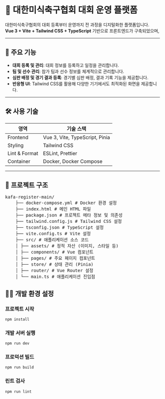 # 🏈 대한미식축구협회 대회 운영 플랫폼

대한미식축구협회의 대회 등록부터 운영까지 전 과정을 디지털화한 플랫폼입니다.  
**Vue 3 + Vite + Tailwind CSS + TypeScript** 기반으로 프론트엔드가 구축되었으며,  

---

## 🚀 주요 기능

- **대회 등록 및 관리**: 대회 정보를 등록하고 일정을 관리합니다.
- **팀 및 선수 관리**: 참가 팀과 선수 정보를 체계적으로 관리합니다.
- **심판 배정 및 경기 결과 등록**: 경기별 심판 배정, 결과 기록 기능을 제공합니다.
- **반응형 UI**: Tailwind CSS를 활용해 다양한 기기에서도 최적화된 화면을 제공합니다.

---

## 🛠 사용 기술

| 영역         | 기술 스택                        |
| ------------ | -------------------------------- |
| Frontend     | Vue 3, Vite, TypeScript, Pinia   |
| Styling      | Tailwind CSS                     |
| Lint & Format| ESLint, Prettier                  |
| Container    | Docker, Docker Compose            |

---

## 📁 프로젝트 구조
<pre>
kafa-register-main/ 
    ├── docker-compose.yml # Docker 환경 설정 
    ├── index.html # 메인 HTML 파일 
    ├── package.json # 프로젝트 메타 정보 및 의존성 
    ├── tailwind.config.js # Tailwind CSS 설정 
    ├── tsconfig.json # TypeScript 설정 
    ├── vite.config.ts # Vite 설정 
    ├── src/ # 애플리케이션 소스 코드 
    │ ├── assets/ # 정적 자산 (이미지, 스타일 등) 
    │ ├── components/ # Vue 컴포넌트 
    │ ├── pages/ # 주요 페이지 컴포넌트 
    │ ├── store/ # 상태 관리 (Pinia) 
    │ ├── router/ # Vue Router 설정 
    │ └── main.ts # 애플리케이션 진입점
</pre>

## 🧑‍💻 개발 환경 설정

### 프로젝트 시작
```bash
npm install
```

### 개발 서버 실행
```bash
npm run dev
```

### 프로덕션 빌드
```bash
npm run build
```

### 린트 검사
```bash
npm run lint
```

